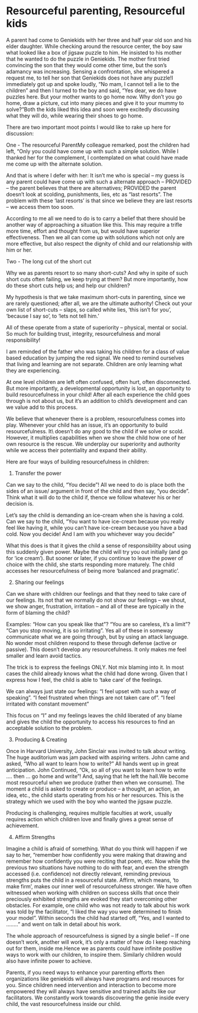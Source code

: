 Resourceful parenting, Resourceful kids
======================================= 
                    
A parent had come to Geniekids with her three and half year old son and his elder daughter. While checking around the resource center, the boy saw what looked like a box of jigsaw puzzle to him. He insisted to his mother that he wanted to do the puzzle in Geniekids. The mother first tried convincing the son that they would come other time, but the son’s adamancy was increasing. Sensing a confrontation, she whispered a request me, to tell her son that Geniekids does not have any puzzle!I immediately got up and spoke loudly, “No mam, I cannot tell a lie to the children” and then I turned to the boy and said, “Yes dear, we do have puzzles here. But your mother wants to go home now. Why don’t you go home, draw a picture, cut into many pieces and give it to your mummy to solve?”Both the kids liked this idea and soon were excitedly discussing what they will do, while wearing their shoes to go home.

There are two important moot points I would like to rake up here for discussion:

One - The resourceful ParentMy colleague remarked, post the children had left, “Only you could have come up with such a simple solution. While I thanked her for the complement, I contemplated on what could have made me come up with the alternate solution.

And that is where I defer with her: It isn’t me who is special – my guess is any parent could have come up with such a alternate approach – PROVIDED – the parent believes that there are alternatives; PROVIDED the parent doesn’t look at scolding, punishments, lies, etc as “last resorts”. The problem with these ‘last resorts’ is that since we believe they are last resorts – we access them too soon.

According to me all we need to do is to carry a belief that there should be another way of approaching a situation like this. This may require a trifle more time, effort and thought from us, but would have superior effectiveness. Then we all can come up with solutions which not only are more effective, but also respect the dignity of child and our relationship with him or her.

Two - The long cut of the short cut

Why we as parents resort to so many short-cuts? And why in spite of such short cuts often failing, we keep trying at them? But more importantly, how do these short cuts help us; and help our children? 

My hypothesis is that we take maximum short-cuts in parenting, since we are rarely questioned; after all, we are the ultimate authority! Check out your own list of short-cuts – slaps, so called white lies, ‘this isn’t for you’, ‘because I say so’, to ‘lets not tell him.’

All of these operate from a state of superiority – physical, mental or social. So much for building trust, integrity, resourcefulness and moral responsibility!

I am reminded of the father who was taking his children for a class of value based education by jumping the red signal. We need to remind ourselves that living and learning are not separate. Children are only learning what they are experiencing.

At one level children are left often confused, often hurt, often disconnected. But more importantly, a developmental opportunity is lost, an opportunity to build resourcefulness in your child! After all each experience the child goes through is not about us, but it’s an addition to child’s development and can we value add to this process.

We believe that whenever there is a problem, resourcefulness comes into play. Whenever your child has an issue, it’s an opportunity to build resourcefulness. It\ doesn’t do any good to the child if we solve or scold. However, it multiplies capabilities when we show the child how one of her own resource is the rescue. We underplay our superiority and authority while we access their potentiality and expand their ability.

Here are four ways of building resourcefulness in children:

1. Transfer the power

Can we say to the child, “You decide”! All we need to do is place both the sides of an issue/ argument in front of the child and then say, “you decide”. Think what it will do to the child if, thence we follow whatever his or her decision is.

Let’s say the child is demanding an ice-cream when she is having a cold. Can we say to the child, “You want to have ice-cream because you really feel like having it, while you can’t have ice-cream because you have a bad cold. Now you decide! And I am with you whichever way you decide”

What this does is that it gives the child a sense of responsibility about using this suddenly given power. Maybe the child will try you out initially (and go for ‘ice cream’). But sooner or later, if you continue to leave the power of choice with the child, she starts responding more maturely. The child accesses her resourcefulness of being more ‘balanced and pragmatic’.

2. Sharing our feelings

Can we share with children our feelings and that they need to take care of our feelings. Its not that we normally do not show our feelings – we shout, we show anger, frustration, irritation – and all of these are typically in the form of blaming the child?

Examples: “How can you speak like that”? “You are so careless, it’s a limit”? “Can you stop moving, it is so irritating”. Yes all of these in someway communicate what we are going through, but by using an attack language. No wonder most children respond to these through defense (active or passive). This doesn’t develop any resourcefulness. It only makes me feel smaller and learn avoid tactics.

The trick is to express the feelings ONLY. Not mix blaming into it. In most cases the child already knows what the child had done wrong. Given that I express how I feel, the child is able to ‘take care’ of the feelings.

We can always just state our feelings: “I feel upset with such a way of speaking”. “I feel frustrated when things are not taken care of”. “I feel irritated with constant movement”

This focus on “I” and my feelings leaves the child liberated of any blame and gives the child the opportunity to access his resources to find an acceptable solution to the problem.

3. Producing & Creating

Once in Harvard University, John Sinclair was invited to talk about writing. The huge auditorium was jam packed with aspiring writers. John came and asked, “Who all want to learn how to write?” All hands went up in great anticipation. John Continued, “Ok, so all of you want to learn how to write …. then … go home and write”! And, saying that he left the hall.We become most resourceful when we produce (rather then when we consume). The moment a child is asked to create or produce – a thought, an action, an idea, etc., the child starts operating from his or her resources. This is the strategy which we used with the boy who wanted the jigsaw puzzle.

Producing is challenging, requires multiple faculties at work, usually requires action which children love and finally gives a great sense of achievement.

4. Affirm Strengths

Imagine a child is afraid of something. What do you think will happen if we say to her, “remember how confidently you were making that drawing and remember how confidently you were reciting that poem, etc. Now while the previous two situations have nothing to do with fear, and even the strength accessed (i.e. confidence) not directly relevant, reminding previous strengths puts the child in a resourceful state. 
Affirm, which means, ‘to make firm’, makes our inner well of resourcefulness stronger. We have often witnessed when working with children on success skills that once their preciously exhibited strengths are evoked they start overcoming other obstacles. For example, one child who was not ready to talk about his work was told by the facilitator, “I liked the way you were determined to finish your model”. Within seconds the child had started off, “Yes, and I wanted to ……..” and went on talk in detail about his work.

The whole approach of resourcefulness is signed by a single belief – If one doesn’t work, another will work, it’s only a matter of how do I keep reaching out for them, inside me.Hence we as parents could have infinite positive ways to work with our children, to inspire them. Similarly children would also have infinite power to achieve. 

Parents, if you need ways to enhance your parenting efforts then organizations like geniekids will always have programs and resources for you. Since children need intervention and interaction to become more empowered they will always have sensitive and trained adults like our facilitators. We constantly work towards discovering the genie inside every child, the vast resourcefulness inside our child.